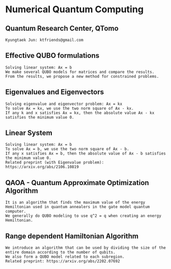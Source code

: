 # Numerical Quantum Computing

## Quantum Research Center, QTomo
```
Kyungtaek Jun: ktfriends@gmail.com
```


## Effective QUBO formulations
```
Solving linear system: Ax = b
We make several QUBO models for matrices and compare the results.
From the results, we propose a new method for constrained problems.
```


## Eigenvalues and Eigenvectors
```
Solving eigenvalue and eigenvector problem: Ax = kx
To solve Ax = kx, we use the two norm square of Ax - kx.
If any k and x satisfies Ax = kx, then the absolute value Ax - kx satisfies the minimum value 0.
```

## Linear System
```
Solving linear system: Ax = b
To solve Ax = b, we use the two norm square of Ax - b.
If any x satisfies Ax = b, then the absolute value of Ax - b satisfies the minimum value 0.
Related preprint (with Eigenvalue problem): https://arxiv.org/abs/2106.10819
```

## QAOA - Quantum Approximate Optimization Algorithm
```
It is an algorithm that finds the maximum value of the energy Hemiltonian used in quantum annealers in the gate model quantum computer.
We generally do QUBO modeling to use q^2 = q when creating an energy Hemiltonian.
```


## Range dependent Hamiltonian Algorithm
```
We introduce an algorithm that can be used by dividing the size of the entire domain according to the number of qubits.
We also form a QUBO model related to each subregion. 
Related preprint: https://arxiv.org/abs/2202.07692
```
